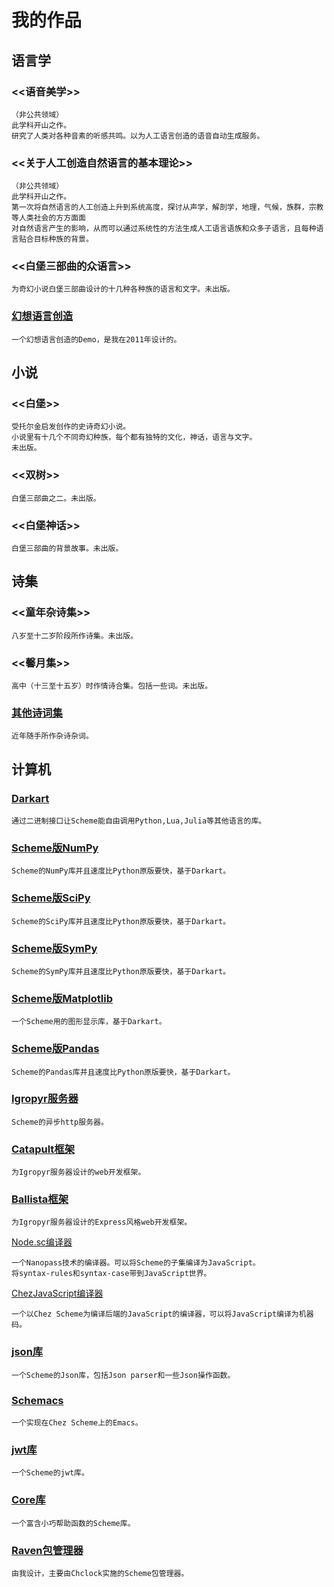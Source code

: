 # 我的作品

## 语言学

### <<语音美学>>

```
（非公共领域）
此学科开山之作。
研究了人类对各种音素的听感共鸣。以为人工语言创造的语音自动生成服务。
```

### <<关于人工创造自然语言的基本理论>>

```
（非公共领域）
此学科开山之作。
第一次将自然语言的人工创造上升到系统高度，探讨从声学，解剖学，地理，气候，族群，宗教等人类社会的方方面面
对自然语言产生的影响，从而可以通过系统性的方法生成人工语言语族和众多子语言，且每种语言贴合目标种族的背景。
```

### <<白堡三部曲的众语言>>

```
为奇幻小说白堡三部曲设计的十几种各种族的语言和文字。未出版。
```

### [幻想语言创造](https://guenchi.github.io/language-creating)

```
一个幻想语言创造的Demo，是我在2011年设计的。
```

## 小说

### <<白堡>>

```
受托尔金启发创作的史诗奇幻小说。
小说里有十几个不同奇幻种族，每个都有独特的文化，神话，语言与文字。
未出版。
```

### <<双树>>

```
白堡三部曲之二。未出版。
```

### <<白堡神话>>

```
白堡三部曲的背景故事。未出版。
```

## 诗集

### <<童年杂诗集>>

```
八岁至十二岁阶段所作诗集。未出版。
```

### <<馨月集>>

```
高中（十三至十五岁）时作情诗合集。包括一些词。未出版。
```

### [其他诗词集](otherpoems.md)

```
近年随手所作杂诗杂词。
```

## 计算机

### [Darkart](https://guenchi.github.io/Darkart)

```
通过二进制接口让Scheme能自由调用Python,Lua,Julia等其他语言的库。
```

### [Scheme版NumPy](https://guenchi.github.io/NumPy)

```
Scheme的NumPy库并且速度比Python原版要快，基于Darkart。
```

### [Scheme版SciPy](https://guenchi.github.io/SciPy)

```
Scheme的SciPy库并且速度比Python原版要快，基于Darkart。
```

### [Scheme版SymPy](https://guenchi.github.io/SymPy)

```
Scheme的SymPy库并且速度比Python原版要快，基于Darkart。
```


### [Scheme版Matplotlib](https://guenchi.github.io/Matplotlib)

```
一个Scheme用的图形显示库，基于Darkart。
```

### [Scheme版Pandas](https://guenchi.github.io/Pandas)

```
Scheme的Pandas库并且速度比Python原版要快，基于Darkart。
```

### [Igropyr服务器](https://guenchi.github.io/Igropyr)

```
Scheme的异步http服务器。
```

### [Catapult框架](https://github.com/guenchi/catapult)

```
为Igropyr服务器设计的web开发框架。
```

### [Ballista框架](https://github.com/guenchi/ballista)

```
为Igropyr服务器设计的Express风格web开发框架。
```

[Node.sc编译器](https://github.com/guenchi/node.sc)

```
一个Nanopass技术的编译器。可以将Scheme的子集编译为JavaScript。
将syntax-rules和syntax-case带到JavaScript世界。
```

[ChezJavaScript编译器](https://github.com/guenchi/chezjavascript)

```
一个以Chez Scheme为编译后端的JavaScript的编译器，可以将JavaScript编译为机器码。
```

### [json库](https://github.com/guenchi/json)

```
一个Scheme的Json库，包括Json parser和一些Json操作函数。
```

### [Schemacs](https://github.com/guenchi/schemacs)

```
一个实现在Chez Scheme上的Emacs。
```

### [jwt库](https://github.com/guenchi/jwt)

```
一个Scheme的jwt库。
```

### [Core库](https://guenchi.github.io/Core)

```
一个富含小巧帮助函数的Scheme库。
```

### [Raven包管理器](https://guenchi.github.io/Raven)

```
由我设计，主要由Chclock实施的Scheme包管理器。
```
